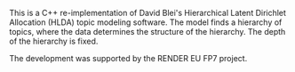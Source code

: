 This is a C++ re-implementation of David Blei's Hierarchical Latent Dirichlet Allocation (HLDA) topic modeling software.
The model finds a hierarchy of topics, where the data determines the structure of the hierarchy. The depth of the hierarchy is fixed.

The development was supported by the RENDER EU FP7 project.